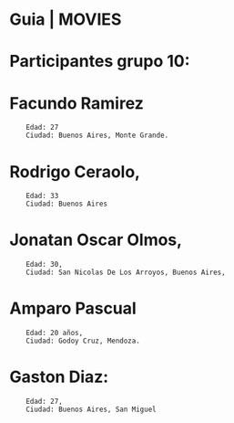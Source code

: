 # Guia | MOVIES
# Participantes grupo 10: 
#   Facundo Ramirez 
        Edad: 27
        Ciudad: Buenos Aires, Monte Grande.
#   Rodrigo Ceraolo, 
        Edad: 33
        Ciudad: Buenos Aires
#   Jonatan Oscar Olmos,
        Edad: 30,
        Ciudad: San Nicolas De Los Arroyos, Buenos Aires,
#   Amparo Pascual
        Edad: 20 años,
        Ciudad: Godoy Cruz, Mendoza.
#   Gaston Diaz:
        Edad: 27,
        Ciudad: Buenos Aires, San Miguel